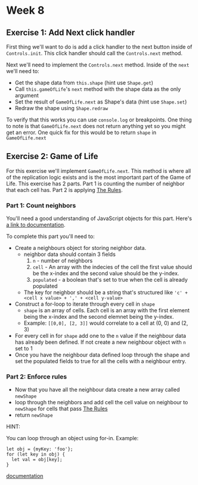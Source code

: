 # Week 8

## Exercise 1: Add Next click handler

First thing we'll want to do is add a click handler to the next button inside of
`Controls.init`. This click handler should call the `Controls.next` method.

Next we'll need to implement the `Controls.next` method. Inside of the `next`
we'll need to:

*  Get the shape data from `this.shape` (hint use `Shape.get`)
*  Call `this.gameOfLife`'s `next` method with the shape data as the only argument
*  Set the result of `GameOfLife.next` as Shape's data (hint use `Shape.set`)
*  Redraw the shape using `Shape.redraw`

To verify that this works you can use `console.log` or breakpoints. One thing
to note is that `GameOfLife.next` does not return anything yet so you might get
an error. One quick fix for this would be to return `shape` in `GameOfLife.next`


## Exercise 2: Game of Life

For this exercise we'll implement `GameOfLife.next`. This method is where all of
the replication logic exists and is the most important part of the Game of Life.
This exercise has 2 parts. Part 1 is counting the number of neighbor that each
cell has. Part 2 is applying [The Rules](https://bitstorm.org/gameoflife/).


### Part 1: Count neighbors

You'll need a good understanding of JavaScript objects for this part. Here's [a
link to documentation](https://www.w3schools.com/js/js_objects.asp).

To complete this part you'll need to:

*  Create a neighbours object for storing neighbor data.
   *  neighbor data should contain 3 fields
      1.  `n` - number of neighbors
      2.  `cell` - An array with the indecies of the cell the first value should
          be the x-index and the second value should be the y-index.
      3.  `populated` - a boolean that's set to true when the cell is already
          populated
   *  The key for neighbor should be a string that's structured like
      `'c' + <cell x value> + ',' + <cell y-value>`
*  Construct a for-loop to iterate through every cell in `shape`
   *  `shape` is an array of cells. Each cell is an array with the first element
      being the x-index and the second elemnet being the y-index.
   *  Example: `[[0,0], [2, 3]]` would correlate to a cell at (0, 0) and (2, 3)
*  For every cell in for `shape` add one to the `n` value if the neighbour data
   has already been defined. If not create a new neighbour object with `n` set to 1
*  Once you have the neighbour data defined loop through the shape and set the
   populated fields to true for all the cells with a neighbour entry.

### Part 2: Enforce rules

*  Now that you have all the neighbour data create a new array called `newShape`
*  loop through the neighbors and add cell the cell value on neighbour to `newShape`
   for cells that pass [The Rules](https://bitstorm.org/gameoflife/)
*  return `newShape`


HINT:

You can loop through an object using for-in. Example:

```
let obj = {myKey: 'foo'};
for (let key in obj) {
  let val = obj[key];
}
```

[documentation](https://developer.mozilla.org/en-US/docs/Web/JavaScript/Reference/Statements/for...in)

